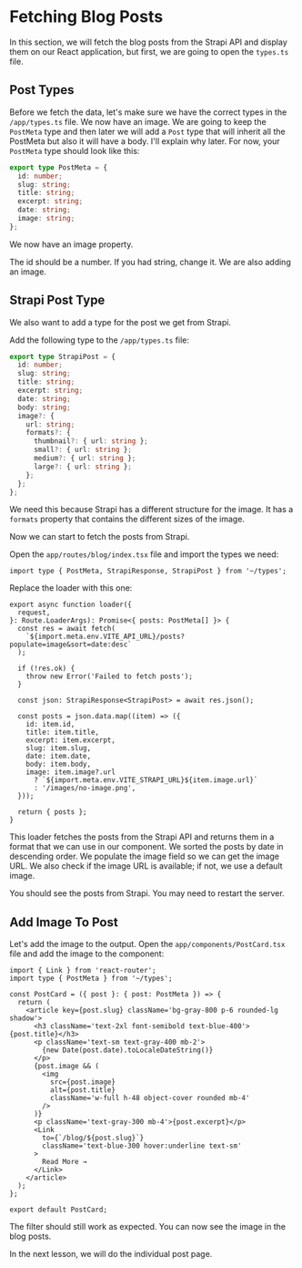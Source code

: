 # Fetching Blog Posts

In this section, we will fetch the blog posts from the Strapi API and display them on our React application, but first, we are going to open the `types.ts` file.

## Post Types

Before we fetch the data, let's make sure we have the correct types in the `/app/types.ts` file. We now have an image. We are going to keep the `PostMeta` type and then later we will add a `Post` type that will inherit all the PostMeta but also it will have a body. I'll explain why later. For now, your `PostMeta` type should look like this:

```ts
export type PostMeta = {
  id: number;
  slug: string;
  title: string;
  excerpt: string;
  date: string;
  image: string;
};
```

We now have an image property.

The id should be a number. If you had string, change it. We are also adding an image.

## Strapi Post Type

We also want to add a type for the post we get from Strapi.

Add the following type to the `/app/types.ts` file:

```ts
export type StrapiPost = {
  id: number;
  slug: string;
  title: string;
  excerpt: string;
  date: string;
  body: string;
  image?: {
    url: string;
    formats?: {
      thumbnail?: { url: string };
      small?: { url: string };
      medium?: { url: string };
      large?: { url: string };
    };
  };
};
```

We need this because Strapi has a different structure for the image. It has a `formats` property that contains the different sizes of the image.

Now we can start to fetch the posts from Strapi.


Open the `app/routes/blog/index.tsx` file and import the types we need:

```tsx
import type { PostMeta, StrapiResponse, StrapiPost } from '~/types';
```

Replace the loader with this one:

```tsx
export async function loader({
  request,
}: Route.LoaderArgs): Promise<{ posts: PostMeta[] }> {
  const res = await fetch(
    `${import.meta.env.VITE_API_URL}/posts?populate=image&sort=date:desc`
  );

  if (!res.ok) {
    throw new Error('Failed to fetch posts');
  }

  const json: StrapiResponse<StrapiPost> = await res.json();

  const posts = json.data.map((item) => ({
    id: item.id,
    title: item.title,
    excerpt: item.excerpt,
    slug: item.slug,
    date: item.date,
    body: item.body,
    image: item.image?.url
      ? `${import.meta.env.VITE_STRAPI_URL}${item.image.url}`
      : '/images/no-image.png',
  }));

  return { posts };
}
```

This loader fetches the posts from the Strapi API and returns them in a format that we can use in our component. We sorted the posts by date in descending order. We populate the image field so we can get the image URL. We also check if the image URL is available; if not, we use a default image.

You should see the posts from Strapi. You may need to restart the server.

## Add Image To Post

Let's add the image to the output. Open the `app/components/PostCard.tsx` file and add the image to the component:

```tsx
import { Link } from 'react-router';
import type { PostMeta } from '~/types';

const PostCard = ({ post }: { post: PostMeta }) => {
  return (
    <article key={post.slug} className='bg-gray-800 p-6 rounded-lg shadow'>
      <h3 className='text-2xl font-semibold text-blue-400'>{post.title}</h3>
      <p className='text-sm text-gray-400 mb-2'>
        {new Date(post.date).toLocaleDateString()}
      </p>
      {post.image && (
        <img
          src={post.image}
          alt={post.title}
          className='w-full h-48 object-cover rounded mb-4'
        />
      )}
      <p className='text-gray-300 mb-4'>{post.excerpt}</p>
      <Link
        to={`/blog/${post.slug}`}
        className='text-blue-300 hover:underline text-sm'
      >
        Read More →
      </Link>
    </article>
  );
};

export default PostCard;
```

The filter should still work as expected. You can now see the image in the blog posts.

In the next lesson, we will do the individual post page.
